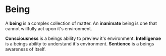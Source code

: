 # Being

A __being__ is a complex collection of matter.
An __inanimate__ being is one that cannot willfully act upon it's environment.

__Consciousness__ is a beings ability to preview it's environment.
__Intelligenxe__ is a beings ability to understand it's environment.
__Sentience__ is a beings awareness of itself.

